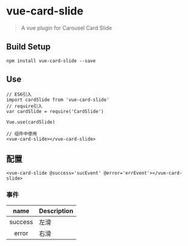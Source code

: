 # vue-card-slide

> A vue plugin for Carousel Card Slide

## Build Setup
```JS
npm install vue-card-slide --save
```

## Use 
```JS
// ES6引入
import cardSlide from 'vue-card-slide'
// require引入
var cardSlide = require('CardSlide')

Vue.use(cardSlide)

// 组件中使用
<vue-card-slide></vue-card-slide>
```

## 配置
```JS
<vue-card-slide @success='sucEvent' @error='errEvent'></vue-card-slide>
```

### 事件

| name | Description   |
| :--------:   | -----  |
|    success    |  左滑
|    error    |  右滑
